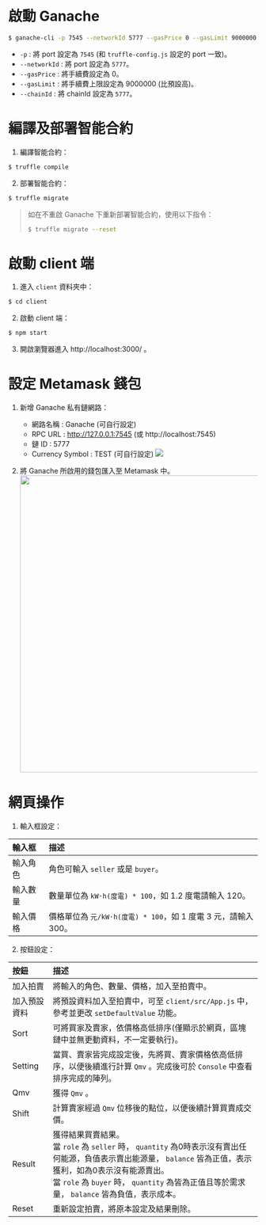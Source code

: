 # 啟動 Ganache

```bash
$ ganache-cli -p 7545 --networkId 5777 --gasPrice 0 --gasLimit 9000000 --chainId 5777
```

- `-p` : 將 port 設定為 `7545` (和 `truffle-config.js` 設定的 port 一致)。
- `--networkId` : 將 port 設定為 `5777`。
- `--gasPrice` : 將手續費設定為 0。
- `--gasLimit` : 將手續費上限設定為 9000000 (比預設高)。
- `--chainId` : 將 chainId 設定為 `5777`。

# 編譯及部署智能合約

1. 編譯智能合約：
```bash
$ truffle compile
```

2. 部署智能合約：
```bash
$ truffle migrate
```

> 如在不重啟 Ganache 下重新部署智能合約，使用以下指令：
> ```bash
> $ truffle migrate --reset
> ```

# 啟動 client 端

1. 進入 `client` 資料夾中：
```bash
$ cd client
```

2. 啟動 client 端：
```bash
$ npm start
```

3. 開啟瀏覽器進入 http://localhost:3000/ 。

# 設定 Metamask 錢包

1. 新增 Ganache 私有鏈網路：
    - 網路名稱 : Ganache (可自行設定)
    - RPC URL : http://127.0.0.1:7545 (或 http://localhost:7545)
    - 鏈 ID : 5777
    - Currency Symbol : TEST (可自行設定)
![](https://i.imgur.com/PNYgV1j.png)

2. 將 Ganache 所啟用的錢包匯入至 Metamask 中。
    <img src="https://i.imgur.com/aBF7gNs.png" width="600px">

# 網頁操作

1. 輸入框設定：

| 輸入框   | 描述                                                       |
| :------ | :--------------------------------------------------------- |
| 輸入角色 | 角色可輸入 `seller` 或是 `buyer`。                          |
| 輸入數量 | 數量單位為 `kW·h(度電) * 100`，如 1.2 度電請輸入 120。       |
| 輸入價格 | 價格單位為 `元/kW·h(度電) * 100`，如 1 度電 3 元，請輸入 300。|

2. 按鈕設定：

| 按鈕        | 描述                                                                                                            |
| :--------- | :-------------------------------------------------------------------------------------------------------------  |
| 加入拍賣    | 將輸入的角色、數量、價格，加入至拍賣中。                                                                           |
| 加入預設資料| 將預設資料加入至拍賣中，可至 `client/src/App.js` 中，參考並更改 `setDefaultValue` 功能。                            |
| Sort       | 可將買家及賣家，依價格高低排序(僅顯示於網頁，區塊鏈中並無更動資料，不一定要執行)。                                     |
| Setting    | 當買、賣家皆完成設定後，先將買、賣家價格依高低排序，以便後續進行計算 `Qmv` 。完成後可於 `Console` 中查看排序完成的陣列。 |
| Qmv        | 獲得 `Qmv` 。                                                                                                   |
| Shift      | 計算賣家經過 `Qmv` 位移後的點位，以便後續計算買賣成交價。                                                           |
| Result     | 獲得結果買賣結果。<br />當 `role` 為 `seller` 時， `quantity` 為0時表示沒有賣出任何能源，負值表示賣出能源量， `balance` 皆為正值，表示獲利，如為0表示沒有能源賣出。<br />當 `role` 為 `buyer` 時， `quantity` 為皆為正值且等於需求量， `balance` 皆為負值，表示成本。                                       |
| Reset      | 重新設定拍賣，將原本設定及結果刪除。                                                                               |
